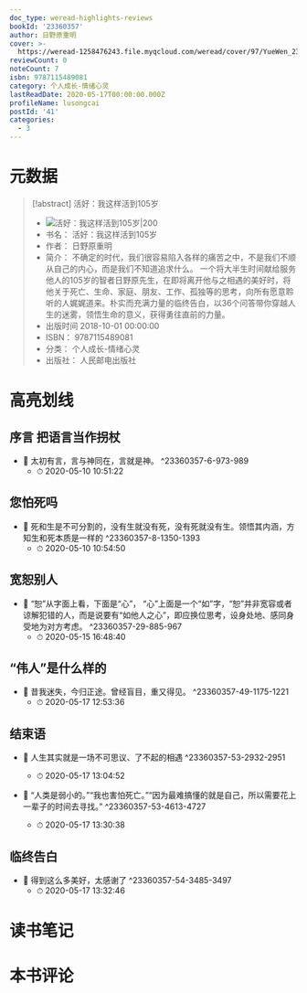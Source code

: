 ```yaml
---
doc_type: weread-highlights-reviews
bookId: '23360357'
author: 日野原重明
cover: >-
  https://weread-1258476243.file.myqcloud.com/weread/cover/97/YueWen_23360357/t7_YueWen_23360357.jpg
reviewCount: 0
noteCount: 7
isbn: 9787115489081
category: 个人成长-情绪心灵
lastReadDate: 2020-05-17T00:00:00.000Z
profileName: lusongcai
postId: '41'
categories:
  - 3
---
```

# 元数据
> [!abstract] 活好：我这样活到105岁
> - ![ 活好：我这样活到105岁|200](https://weread-1258476243.file.myqcloud.com/weread/cover/97/YueWen_23360357/t7_YueWen_23360357.jpg)
> - 书名： 活好：我这样活到105岁
> - 作者： 日野原重明
> - 简介： 不确定的时代，我们很容易陷入各样的痛苦之中，不是我们不顺从自己的内心，而是我们不知道追求什么。 一个将大半生时间献给服务他人的105岁的智者日野原先生，在即将离开他与之相遇的美好时，将他关于死亡、生命、家庭、朋友、工作、孤独等的思考，向所有愿意聆听的人娓娓道来。朴实而充满力量的临终告白，以36个问答带你穿越人生的迷雾，领悟生命的意义，获得勇往直前的力量。
> - 出版时间 2018-10-01 00:00:00
> - ISBN： 9787115489081
> - 分类： 个人成长-情绪心灵
> - 出版社： 人民邮电出版社

# 高亮划线

## 序言 把语言当作拐杖


- 📌 太初有言，言与神同在，言就是神。 ^23360357-6-973-989
    - ⏱ 2020-05-10 10:51:22 
## 您怕死吗


- 📌 死和生是不可分割的，没有生就没有死，没有死就没有生。领悟其内涵，方知生和死本质是一样的 ^23360357-8-1350-1393
    - ⏱ 2020-05-10 10:54:50 
## 宽恕别人


- 📌 “恕”从字面上看，下面是“心”， “心”上面是一个“如”字，“恕”并非宽容或者谅解犯错的人，而是说要有“如他人之心”，即应换位思考，设身处地、感同身受地为对方考虑。 ^23360357-29-885-967
    - ⏱ 2020-05-15 16:48:40 
## “伟人”是什么样的


- 📌 昔我迷失，今归正途。曾经盲目，重又得见。 ^23360357-49-1175-1221
    - ⏱ 2020-05-17 12:53:36 
## 结束语


- 📌 人生其实就是一场不可思议、了不起的相遇 ^23360357-53-2932-2951
    - ⏱ 2020-05-17 13:04:52 

- 📌 “人类是弱小的。”“我也害怕死亡。”“因为最难搞懂的就是自己，所以需要花上一辈子的时间去寻找。” ^23360357-53-4613-4727
    - ⏱ 2020-05-17 13:30:38 
## 临终告白


- 📌 得到这么多美好，太感谢了 ^23360357-54-3485-3497
    - ⏱ 2020-05-17 13:32:46 
# 读书笔记

# 本书评论
